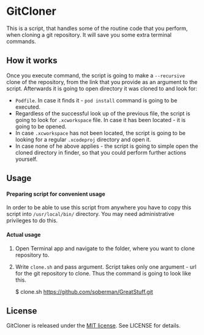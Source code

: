# GitCloner
This is a script, that handles some of the routine code that you perform, when cloning a git repository. It will save you some extra terminal commands.

## How it works
Once you execute command, the script is going to make a `--recursive` clone of the repository, from the link that you provide as an argument to the script.
Afterwards it is going to open directory it was cloned to and look for:
* `Podfile`. In case it finds it - `pod install` command is going to be executed.
* Regardless of the successful look up of the previous file, the script is going to look for `.xcworkspace` file. In case it has been located - it is going to be opened.
* In case `.xcworkspace` has not been located, the script is going to be looking for a regular `.xcodeproj` directory and open it.
* In case none of he above applies - the script is going to simple open the cloned directory in finder, so that you could perform further actions yourself.

## Usage

#### Preparing script for convenient usage
In order to be able to use this script from anywhere you have to copy this script into `/usr/local/bin/` directory. You may need administrative privileges to do this.

#### Actual usage
1. Open Terminal app and navigate to the folder, where you want to clone repository to.
2. Write `clone.sh` and pass argument. Script takes only one argument - url for the git repository to clone. Thus the command is going to look like this.

    $ clone.sh https://github.com/soberman/GreatStuff.git

## License
GitCloner is released under the [MIT license](http://opensource.org/licenses/MIT). See LICENSE for details.
